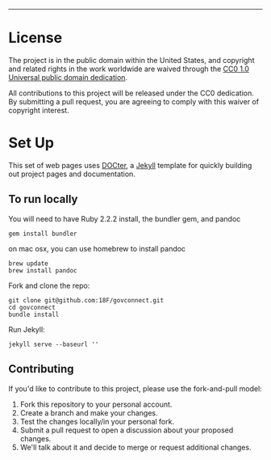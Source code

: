 ---
# License

The project is in the public domain within the United States, and
copyright and related rights in the work worldwide are waived through
the [CC0 1.0 Universal public domain dedication][CC0].

All contributions to this project will be released under the CC0
dedication. By submitting a pull request, you are agreeing to comply
with this waiver of copyright interest.

[CC0]: http://creativecommons.org/publicdomain/zero/1.0/

# Set Up

This set of web pages uses [DOCter](http://cfpb.github.io/DOCter/), a [Jekyll](http://jekyllrb.com/) template for quickly building out project pages and documentation.

## To run locally

You will need to have Ruby 2.2.2 install, the bundler gem, and pandoc

```
gem install bundler
```

on mac osx, you can use homebrew to install pandoc

```
brew update
brew install pandoc
```

Fork and clone the repo:

```
git clone git@github.com:18F/govconnect.git
cd govconnect
bundle install
```
Run Jekyll:

```
jekyll serve --baseurl ''
```


## Contributing

If you'd like to contribute to this project, please use the fork-and-pull
model:

1. Fork this repository to your personal account.
2. Create a branch and make your changes.
3. Test the changes locally/in your personal fork.
4. Submit a pull request to open a discussion about your proposed changes.
5. We'll talk about it and decide to merge or request additional changes.
